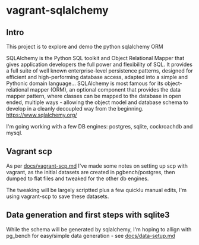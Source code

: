 # vagrant-sqlalchemy

## Intro

This project is to explore and demo the python sqlalchemy ORM 

SQLAlchemy is the Python SQL toolkit and Object Relational Mapper that gives application developers the full power and flexibility of SQL. It provides a full suite of well known enterprise-level persistence patterns, designed for efficient and high-performing database access, adapted into a simple and Pythonic domain language...
SQLAlchemy is most famous for its object-relational mapper (ORM), an optional component that provides the data mapper pattern, where classes can be mapped to the database in open ended, multiple ways - allowing the object model and database schema to develop in a cleanly decoupled way from the beginning.
https://www.sqlalchemy.org/

I'm going working with a few DB engines:  postgres, sqlite, cockroachdb and mysql.

## Vagrant scp

As per [docs/vagrant-scp.md](docs/vagrant-scp.md) I've made some notes on setting up scp with vagrant, as the initial datasets are created in pgbench/postgres, then dumped to flat files and tweaked for the other db engines. 

The tweaking will be largely scriptted plus a few quicklu manual edits, I'm using vagrant-scp to save these datasets.   


## Data generation and first steps with sqlite3 

While the schema will be generated by sqlalchemy, I'm hoping to allign with pg_bench for easy/simple data generation - see [docs/data-setup.md](docs/data-setup.md) 